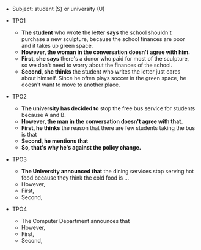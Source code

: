 * Subject: student (S) or university (U)
* TPO1
	* **The student** who wrote the letter **says** the school shouldn't purchase a new sculpture, because the school finances are poor and it takes up green space.
	* **However, the woman in the conversation doesn't agree with him.**
	* **First, she says** there's a donor who paid for most of the sculpture, so we don't need to worry about the finances of the school.
	* **Second, she thinks** the student who writes the letter just cares about himself. Since he often plays soccer in the green space, he doesn't want to move to another place.

* TPO2
	* **The university has decided to** stop the free bus service for students because A and B.
	* **However, the man in the conversation doesn't agree with that.**
	* **First, he thinks** the reason that there are few students taking the bus is that
	* **Second, he mentions that** 
	* **So, that's why he's against the policy change.**

* TPO3
	* **The University announced that** the dining services stop serving hot food because they think the cold food is ...
	* However,
	* First,
	* Second,

* TPO4 
	* The Computer Department announces that 
	* However,
	* First,
	* Second,